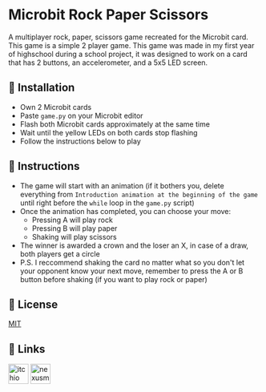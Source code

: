 # Microbit Rock Paper Scissors

A multiplayer rock, paper, scissors game recreated for the Microbit card. This game is a simple 2 player game. This game was made in my first year of highschool during a school project, it was designed to work on a card that has 2 buttons, an accelerometer, and a 5x5 LED screen.

## 📖 Installation

* Own 2 Microbit cards
* Paste `game.py` on your Microbit editor
* Flash both Microbit cards approximately at the same time
* Wait until the yellow LEDs on both cards stop flashing
* Follow the instructions below to play

## 📄 Instructions

* The game will start with an animation (if it bothers you, delete everything from `Introduction animation at the beginning of the game` until right before the `while` loop in the `game.py` script)
* Once the animation has completed, you can choose your move:
    - Pressing A will play rock
    - Pressing B will play paper
    - Shaking will play scissors
* The winner is awarded a crown and the loser an X, in case of a draw, both players get a circle
* P.S. I reccommend shaking the card no matter what so you don't let your opponent know your next move, remember to press the A or B button before shaking (if you want to play rock or paper)

## 📄 License

[MIT](https://choosealicense.com/licenses/mit/)

## 🔗 Links

<a href="https://noxtgm.itch.io" target="_blank" rel="noreferrer"><img src="https://i.imgur.com/d9pIWxO.png" alt="itchio page" width="40" height="40"/></a> <a href="https://next.nexusmods.com/profile/noxtgm" target="_blank" rel="noreferrer"><img src="https://i.imgur.com/la4rbPq.png" alt="nexusmods page" width="40" height="40"/></a>
